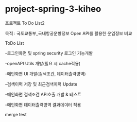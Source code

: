 # project-spring-3-kiheo

프로젝트 To Do List2

목적 : 국토교통부_국내항공운항정보 Open API를 활용한 운임정보 비교

ToDo List

-로그인화면 및 spring security 로그인 기능개발

-openAPI Utils 개발(필요 시 cache적용)

-메인화면 UI 개발(검색조건, 데이터출력영역)

-검색이력 저장 및 최근검색이력 Update

-메인화면 검색조건 API호출 개발 & 테스트

-메인화면 데이터출력영역 결과데이터 적용



merge test